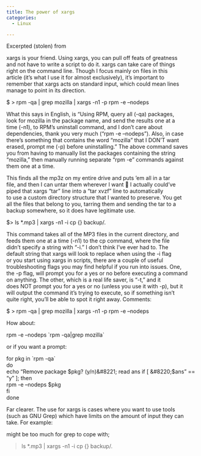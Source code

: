 ```yaml
---
title: The power of xargs
categories:
  - Linux

---
```

Excerpted (stolen) from 

xargs is your friend. Using xargs, you can pull off feats of greatness  
and not have to write a script to do it. xargs can take care of things  
right on the command line. Though I focus mainly on files in this  
article (it&#8217;s what I use it for almost exclusively), it&#8217;s important to  
remember that xargs acts on standard input, which could mean lines  
manage to point in its direction.

$ > rpm -qa | grep mozilla | xargs -n1 -p rpm -e &#8211;nodeps 

What this says in English, is &#8220;Using RPM, query all (-qa) packages,  
look for mozilla in the package name, and send the results one at a  
time (-n1), to RPM&#8217;s uninstall command, and I don&#8217;t care about  
dependencies, thank you very much (&#8220;rpm -e &#8211;nodeps&#8221;). Also, in case  
there&#8217;s something that contains the word &#8220;mozilla&#8221; that I DON&#8217;T want  
erased, prompt me (-p) before uninstalling.&#8221; The above command saves  
you from having to manually list the packages containing the string  
&#8220;mozilla,&#8221; then manually running separate &#8220;rpm -e&#8221; commands against  
them one at a time. 


This finds all the mp3z on my entire drive and puts &#8217;em all in a tar  
file, and then I can untar them wherever I want 🙂 I actually could&#8217;ve  
piped that xargs &#8220;tar&#8221; line into a &#8220;tar xvzf&#8221; line to automatically  
to use a custom directory structure that I wanted to preserve. You get  
all the files that belong to you, tarring them and sending the tar to a  
backup somewhere, so it does have legitimate use. 

$> ls *.mp3 | xargs -n1 -i cp {} backup/. 

This command takes all of the MP3 files in the current directory, and  
feeds them one at a time (-n1) to the cp command, where the file  
didn&#8217;t specify a string with &#8220;-i.&#8221; I don&#8217;t think I&#8217;ve ever had to. The  
default string that xargs will look to replace when using the -i flag  
or you start using xargs in scripts, there are a couple of useful  
troubleshooting flags you may find helpful if you run into issues. One,  
the -p flag, will prompt you for a yes or no before executing a command  
on anything. The other, which is a real life saver, is &#8220;-t,&#8221; and it  
does NOT prompt you for a yes or no (unless you use it with -p), but it  
will output the command it&#8217;s trying to execute, so if something isn&#8217;t  
quite right, you&#8217;ll be able to spot it right away. Comments:

$ > rpm -qa | grep mozilla | xargs -n1 -p rpm -e &#8211;nodeps 

How about:

rpm -e &#8211;nodeps \`rpm -qa|grep mozilla\` 

or if you want a prompt:

for pkg in \`rpm -qa\`  
do  
echo &#8220;Remove package $pkg? (y/n)&#8221;  
read ans  
if [ &#8220;$ans&#8221; == &#8220;y&#8221; ]; then  
rpm -e &#8211;nodeps $pkg  
fi  
done 

Far clearer. The use for xargs is cases where you want to use tools  
(such as GNU Grep) which have limits on the amount of input they can  
take. For example:


might be too much for grep to cope with;

> ls *.mp3 | xargs -n1 -i cp {} backup/.